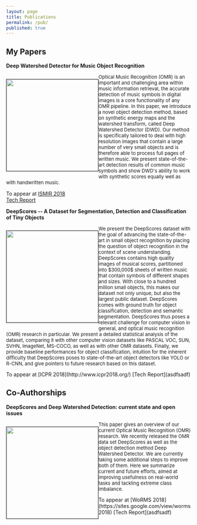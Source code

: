 ```yaml
---
layout: page
title: Publications
permalink: /pub/
published: true
---
```


## My Papers

**Deep Watershed Detector for Music Object Recognition**
<div><p style="float: left;"><img src="{{site.baseurl}}/overlayed.png"  width="250px" border="1px"></p>
<p style="font-size: 13px;">
Optical Music Recognition (OMR) is an important and challenging area within music information retrieval, the accurate detection of music symbols in digital images is a core functionality of any OMR pipeline. In this paper, we introduce a novel object detection method, based on synthetic energy maps and the watershed transform, called Deep Watershed Detector (DWD). Our method is specifically tailored to deal with high resolution images that contain a large number of very small objects and is therefore able to process full pages of written music. We present state-of-the-art detection results of common music symbols and show DWD's ability to work with synthetic scores equally well as with handwritten music.
 </p>
</div>  

To appear at [ISMIR 2018](http://ismir2018.ircam.fr/)  
[Tech Report](asdfsadf)




**DeepScores -- A Dataset for Segmentation, Detection and Classification of Tiny Objects** 
<div><p style="float: left; font-size: 13px;"><img src="{{site.baseurl}}/ds_overview.png"  width="250px" border="1px"></p>
<p style="font-size: 13px;">
We present the DeepScores dataset with the goal of advancing the state-of-the-art in small object recognition by placing the question of object recognition in the context of scene understanding. DeepScores contains high quality images of musical scores, partitioned into $300,000$ sheets of written music that contain symbols of different shapes and sizes. With close to a hundred million small objects, this makes our dataset not only unique, but also the largest public dataset. DeepScores comes with ground truth for object classification, detection and semantic segmentation. DeepScores thus poses a relevant challenge for computer vision in general, and optical music recognition (OMR) research in particular. We present a detailed statistical analysis of the dataset, comparing it with other computer vision datasets like PASCAL VOC, SUN, SVHN, ImageNet, MS-COCO, as well as with other OMR datasets. Finally, we provide baseline performances for object classification, intuition for the inherent difficulty that DeepScores poses to state-of-the-art object detectors like YOLO or R-CNN, and give pointers to future research based on this dataset.
 </p>
</div>  
To appear at [ICPR 2018](http://www.icpr2018.org/)   
[Tech Report](asdfsadf)

## Co-Authorships
**DeepScores and Deep Watershed Detection: current state and open issues**
<div><p style="float: left;"><img src="{{site.baseurl}}/scan.png"  width="250px" border="1px"></p>
<p style="font-size: 13px;">
This paper gives an overview of our current Optical Music Recognition (OMR) research. We recently released the OMR data set DeepScores  as well as the object detection method Deep Watershed Detector. We are currently taking some additional steps to improve both of them. Here we summarize current and future efforts, aimed at improving usefulness on real-world tasks and tackling extreme class imbalance.
 </p>
</div>  
To appear at [WoRMS 2018](https://sites.google.com/view/worms2018)  
[Tech Report](asdfsadf)
